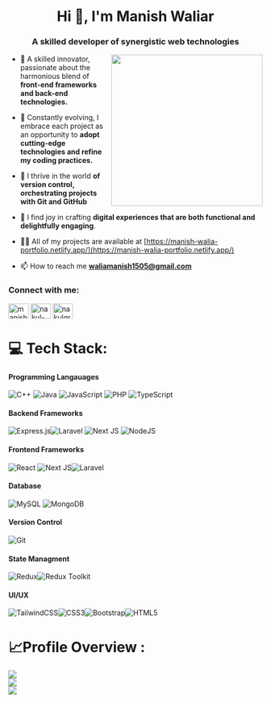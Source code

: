
<h1 align="center">Hi 👋, I'm Manish Waliar</h1>
<h3 align="center">A skilled developer of synergistic web technologies</h3>
<img align="right" width="300" src="https://cdn.dribbble.com/users/239755/screenshots/3019824/dave_coding_dribbble.gif">

- 👻 A skilled innovator, passionate about the harmonious blend of **front-end frameworks and back-end technologies.**

- 🌱 Constantly evolving, I embrace each project as an opportunity to **adopt cutting-edge technologies and refine my coding practices.**

- 👯 I thrive in the world **of version control, orchestrating projects with Git and GitHub**

- 🤝 I find joy in crafting **digital experiences that are both functional and delightfully engaging**.

- 👨‍💻 All of my projects are available at [https://manish-walia-portfolio.netlify.app/](https://manish-walia-portfolio.netlify.app/)

- 📫 How to reach me **waliamanish1505@gmail.com**

<h3 align="left">Connect with me:</h3>
<p align="left">
<l
<a href="https://linkedin.com/in/manish-walia-22b49121b/" target="blank"><img align="center" src="https://raw.githubusercontent.com/rahuldkjain/github-profile-readme-generator/master/src/images/icons/Social/linked-in-alt.svg" alt="manish-walia-22b49121b" height="30" width="40" /></a>
<a href="https://leetcode.com/u/Manish_1142/" target="blank"><img align="center" src="https://raw.githubusercontent.com/rahuldkjain/github-profile-readme-generator/master/src/images/icons/Social/leet-code.svg" alt="nakul-grover" height="30" width="40" /></a>
<a href="https://www.geeksforgeeks.org/user/manish1614be20/" target="blank"><img align="center" src="https://raw.githubusercontent.com/rahuldkjain/github-profile-readme-generator/master/src/images/icons/Social/geeks-for-geeks.svg" alt="nakulgrover412" height="30" width="40" /></a>
</p>



# 💻 Tech Stack:
#### Programming Langauages
![C++](https://img.shields.io/badge/c++-%2300599C.svg?style=for-the-badge&logo=c%2B%2B&logoColor=white) ![Java](https://img.shields.io/badge/java-%23ED8B00.svg?style=for-the-badge&logo=java&logoColor=white)  ![JavaScript](https://img.shields.io/badge/javascript-%23323330.svg?style=for-the-badge&logo=javascript&logoColor=%23F7DF1E) ![PHP](https://img.shields.io/badge/php-%23777BB4.svg?style=for-the-badge&logo=php&logoColor=white) ![TypeScript](https://img.shields.io/badge/typescript-%23007ACC.svg?style=for-the-badge&logo=typescript&logoColor=white)
#### Backend Frameworks
![Express.js](https://img.shields.io/badge/express.js-%23404d59.svg?style=for-the-badge&logo=express&logoColor=%2361DAFB)![Laravel](https://img.shields.io/badge/laravel-%23FF2D20.svg?style=for-the-badge&logo=laravel&logoColor=white) ![Next JS](https://img.shields.io/badge/Next-black?style=for-the-badge&logo=next.js&logoColor=white) ![NodeJS](https://img.shields.io/badge/node.js-6DA55F?style=for-the-badge&logo=node.js&logoColor=white) 
#### Frontend Frameworks
![React](https://img.shields.io/badge/react-%2320232a.svg?style=for-the-badge&logo=react&logoColor=%2361DAFB) ![Next JS](https://img.shields.io/badge/Next-black?style=for-the-badge&logo=next.js&logoColor=white)![Laravel](https://img.shields.io/badge/laravel-%23FF2D20.svg?style=for-the-badge&logo=laravel&logoColor=white) 
#### Database
![MySQL](https://img.shields.io/badge/mysql-%2300f.svg?style=for-the-badge&logo=mysql&logoColor=white) ![MongoDB](https://img.shields.io/badge/MongoDB-%234ea94b.svg?style=for-the-badge&logo=mongodb&logoColor=white)  
#### Version Control
![Git](https://img.shields.io/badge/git-black?style=for-the-badge&logo=git&logoColor=white)
#### State Managment
![Redux](https://img.shields.io/badge/redux-red?style=for-the-badge&logo=redux&logoColor=white)![Redux Toolkit](https://img.shields.io/badge/reduxtoolkit-blue?style=for-the-badge&logo=reduxtoolkit&logoColor=white)
#### UI/UX
![TailwindCSS](https://img.shields.io/badge/tailwindcss-%2338B2AC.svg?style=for-the-badge&logo=tailwind-css&logoColor=white)![CSS3](https://img.shields.io/badge/css3-%231572B6.svg?style=for-the-badge&logo=css3&logoColor=white)![Bootstrap](https://img.shields.io/badge/Bootstrap-black?style=for-the-badge&logo=bootstrap&logoColor=white)![HTML5](https://img.shields.io/badge/html5-%23E34F26.svg?style=for-the-badge&logo=html5&logoColor=white)

#  📈Profile Overview :
![](https://github-readme-stats.vercel.app/api?username=nakul412&theme=dracula&hide_border=false&include_all_commits=false&count_private=true)<br/>
![](https://github-readme-streak-stats.herokuapp.com/?user=nakul412&theme=dracula&hide_border=false)<br/>
![](https://github-readme-stats.vercel.app/api/top-langs/?username=nakul412&theme=dracula&hide_border=false&include_all_commits=true&count_private=true&layout=compact)

